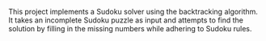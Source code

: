 This project implements a Sudoku solver using the backtracking algorithm. It takes an incomplete Sudoku puzzle as input and attempts to find the solution by filling in the missing numbers while adhering to Sudoku rules.
